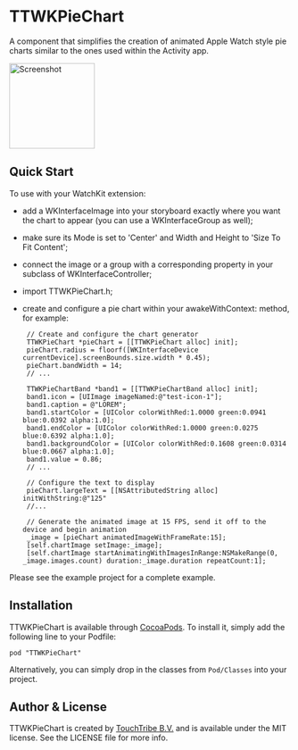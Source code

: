 # TTWKPieChart

A component that simplifies the creation of animated Apple Watch style pie charts similar to the ones used within the Activity app.

<img src="Screenshot-AppleWatch.gif" alt="Screenshot" style="width: 153px"/>

## Quick Start

To use with your WatchKit extension:

 - add a WKInterfaceImage into your storyboard exactly where you want the chart to appear (you can use a WKInterfaceGroup as well);

 - make sure its Mode is set to 'Center' and Width and Height to 'Size To Fit Content';
 
 - connect the image or a group with a corresponding property in your subclass of WKInterfaceController;
 
 - import TTWKPieChart.h;
 
 - create and configure a pie chart within your awakeWithContext: method, for example:

        // Create and configure the chart generator
        TTWKPieChart *pieChart = [[TTWKPieChart alloc] init];
        pieChart.radius = floorf([WKInterfaceDevice currentDevice].screenBounds.size.width * 0.45);
        pieChart.bandWidth = 14;
        // ...

        TTWKPieChartBand *band1 = [[TTWKPieChartBand alloc] init];
        band1.icon = [UIImage imageNamed:@"test-icon-1"];
        band1.caption = @"LOREM";
        band1.startColor = [UIColor colorWithRed:1.0000 green:0.0941 blue:0.0392 alpha:1.0];
        band1.endColor = [UIColor colorWithRed:1.0000 green:0.0275 blue:0.6392 alpha:1.0];
        band1.backgroundColor = [UIColor colorWithRed:0.1608 green:0.0314 blue:0.0667 alpha:1.0];
        band1.value = 0.86;
        // ...

        // Configure the text to display
        pieChart.largeText = [[NSAttributedString alloc]  initWithString:@"125"
        //...
        
        // Generate the animated image at 15 FPS, send it off to the device and begin animation
        _image = [pieChart animatedImageWithFrameRate:15];
        [self.chartImage setImage:_image];
        [self.chartImage startAnimatingWithImagesInRange:NSMakeRange(0, _image.images.count) duration:_image.duration repeatCount:1];

Please see the example project for a complete example.

## Installation

TTWKPieChart is available through [CocoaPods](http://cocoapods.org). To install
it, simply add the following line to your Podfile:

    pod "TTWKPieChart"

Alternatively, you can simply drop in the classes from `Pod/Classes` into your project.

## Author & License

TTWKPieChart is created by [TouchTribe B.V.](http://www.touchtribe.nl) and is available under the MIT license. See the LICENSE file for more info.
